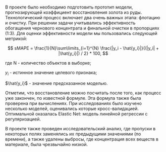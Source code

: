 В проекте было необходимо подготовить прототип модели, прогнозирующей коэффициент восстановления золота из руды. Технологический процесс включает два очень важных этапа: флотацию и очистку. При решении задачи учитывались эффективность обогащения чернового концентрата и финальной очистки в пропорциях (1:3). Для оценки эффективности модели мы пользовались следующей метрикой:

$$ sMAPE = \frac{1}{N}\sum\limits_{i=1}^{N} \frac{|y_i - \hat{y_i}|}{(|y_i| + |\hat{y_i}|) / 2} * 100, $$

 где N - количество объектов в выборке;
 
 $y_i$ - истинное значение целевого признака;

 $\hat{y_i}$ - значение предсказанное моделью.

 Отметим, что восстановление можно посчитать после того, как процесс уже закончен, по известной формуле. Эта формула также была проверена при вычислениях. При исследованиях было изучено несколько моделей, оценивались которые кросс-валидацией. Оптимальной оказалась Elastic Net: модель линейной регрессии с регуляризацией.

 В проекте  также проведен исследовательский анализ, где пропуски в некоторых полях заменялись их предыдущими значениями (по времени), а также удалены выбросы, где концентрация всех веществ в материале, была чрезвычайно низкой. 

